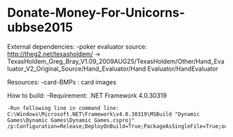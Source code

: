 # Donate-Money-For-Unicorns-ubbse2015

External dependencies:
  -poker evaluator source: http://theg2.net/texasholdem/ -> TexasHoldem_Greg_Bray_V1.09_2009AUG25/TexasHoldem/Other/Hand_Evaluator_V2_Original_Source/Hand_Evaluator/Hand Evaluator/HandEvaluator
  
Resources:
  -card-BMPs : card images
  
How to build:
	-Requirement: .NET Framework 4.0.30319
	
	-Run following line in command line:
    C:\Windows\Microsoft.NET\Framework\v4.0.30319\MSBuild "Dynamic Games\Dynamic Games\Dynamic Games.csproj" /p:Configuration=Release;DeployOnBuild=True;PackageAsSingleFile=True;outdir="..\..\bin\
